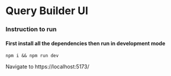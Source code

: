 # Query Builder UI

### Instruction to run

#### First install all the dependencies then run in development mode

```shellscript
npm i && npm run dev
````

Navigate to https://localhost:5173/